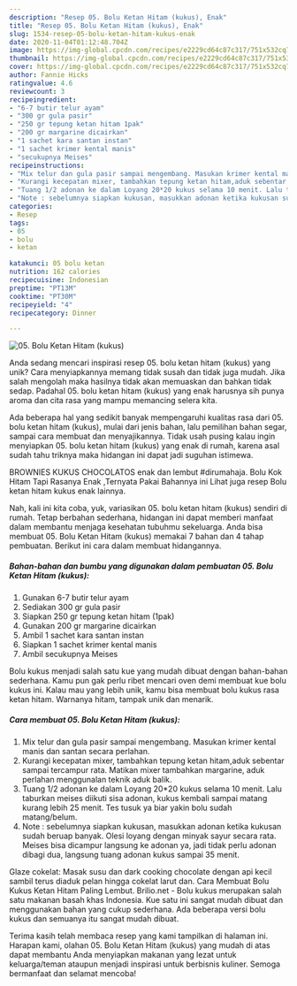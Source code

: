 ```yaml
---
description: "Resep 05. Bolu Ketan Hitam (kukus), Enak"
title: "Resep 05. Bolu Ketan Hitam (kukus), Enak"
slug: 1534-resep-05-bolu-ketan-hitam-kukus-enak
date: 2020-11-04T01:12:48.704Z
image: https://img-global.cpcdn.com/recipes/e2229cd64c87c317/751x532cq70/05-bolu-ketan-hitam-kukus-foto-resep-utama.jpg
thumbnail: https://img-global.cpcdn.com/recipes/e2229cd64c87c317/751x532cq70/05-bolu-ketan-hitam-kukus-foto-resep-utama.jpg
cover: https://img-global.cpcdn.com/recipes/e2229cd64c87c317/751x532cq70/05-bolu-ketan-hitam-kukus-foto-resep-utama.jpg
author: Fannie Hicks
ratingvalue: 4.6
reviewcount: 3
recipeingredient:
- "6-7 butir telur ayam"
- "300 gr gula pasir"
- "250 gr tepung ketan hitam 1pak"
- "200 gr margarine dicairkan"
- "1 sachet kara santan instan"
- "1 sachet krimer kental manis"
- "secukupnya Meises"
recipeinstructions:
- "Mix telur dan gula pasir sampai mengembang. Masukan krimer kental manis dan santan secara perlahan."
- "Kurangi kecepatan mixer, tambahkan tepung ketan hitam,aduk sebentar sampai tercampur rata. Matikan mixer tambahkan margarine, aduk perlahan menggunalan teknik aduk balik."
- "Tuang 1/2 adonan ke dalam Loyang 20*20 kukus selama 10 menit. Lalu taburkan meises diikuti sisa adonan, kukus kembali sampai matang kurang lebih 25 menit. Tes tusuk ya biar yakin bolu sudah matang/belum."
- "Note : sebelumnya siapkan kukusan, masukkan adonan ketika kukusan sudah beruap banyak. Olesi loyang dengan minyak sayur secara rata. Meises bisa dicampur langsung ke adonan ya, jadi tidak perlu adonan dibagi dua, langsung tuang adonan kukus sampai 35 menit."
categories:
- Resep
tags:
- 05
- bolu
- ketan

katakunci: 05 bolu ketan 
nutrition: 162 calories
recipecuisine: Indonesian
preptime: "PT13M"
cooktime: "PT30M"
recipeyield: "4"
recipecategory: Dinner

---
```



![05. Bolu Ketan Hitam (kukus)](https://img-global.cpcdn.com/recipes/e2229cd64c87c317/751x532cq70/05-bolu-ketan-hitam-kukus-foto-resep-utama.jpg)

Anda sedang mencari inspirasi resep 05. bolu ketan hitam (kukus) yang unik? Cara menyiapkannya memang tidak susah dan tidak juga mudah. Jika salah mengolah maka hasilnya tidak akan memuaskan dan bahkan tidak sedap. Padahal 05. bolu ketan hitam (kukus) yang enak harusnya sih punya aroma dan cita rasa yang mampu memancing selera kita.

Ada beberapa hal yang sedikit banyak mempengaruhi kualitas rasa dari 05. bolu ketan hitam (kukus), mulai dari jenis bahan, lalu pemilihan bahan segar, sampai cara membuat dan menyajikannya. Tidak usah pusing kalau ingin menyiapkan 05. bolu ketan hitam (kukus) yang enak di rumah, karena asal sudah tahu triknya maka hidangan ini dapat jadi suguhan istimewa.

BROWNIES KUKUS CHOCOLATOS enak dan lembut #dirumahaja. Bolu Kok Hitam Tapi Rasanya Enak ,Ternyata Pakai Bahannya ini Lihat juga resep Bolu ketan hitam kukus enak lainnya.


Nah, kali ini kita coba, yuk, variasikan 05. bolu ketan hitam (kukus) sendiri di rumah. Tetap berbahan sederhana, hidangan ini dapat memberi manfaat dalam membantu menjaga kesehatan tubuhmu sekeluarga. Anda bisa membuat 05. Bolu Ketan Hitam (kukus) memakai 7 bahan dan 4 tahap pembuatan. Berikut ini cara dalam membuat hidangannya.

<!--inarticleads1-->

##### Bahan-bahan dan bumbu yang digunakan dalam pembuatan 05. Bolu Ketan Hitam (kukus):

1. Gunakan 6-7 butir telur ayam
1. Sediakan 300 gr gula pasir
1. Siapkan 250 gr tepung ketan hitam (1pak)
1. Gunakan 200 gr margarine dicairkan
1. Ambil 1 sachet kara santan instan
1. Siapkan 1 sachet krimer kental manis
1. Ambil secukupnya Meises


Bolu kukus menjadi salah satu kue yang mudah dibuat dengan bahan-bahan sederhana. Kamu pun gak perlu ribet mencari oven demi membuat kue bolu kukus ini. Kalau mau yang lebih unik, kamu bisa membuat bolu kukus rasa ketan hitam. Warnanya hitam, tampak unik dan menarik. 

<!--inarticleads2-->

##### Cara membuat 05. Bolu Ketan Hitam (kukus):

1. Mix telur dan gula pasir sampai mengembang. Masukan krimer kental manis dan santan secara perlahan.
1. Kurangi kecepatan mixer, tambahkan tepung ketan hitam,aduk sebentar sampai tercampur rata. Matikan mixer tambahkan margarine, aduk perlahan menggunalan teknik aduk balik.
1. Tuang 1/2 adonan ke dalam Loyang 20*20 kukus selama 10 menit. Lalu taburkan meises diikuti sisa adonan, kukus kembali sampai matang kurang lebih 25 menit. Tes tusuk ya biar yakin bolu sudah matang/belum.
1. Note : sebelumnya siapkan kukusan, masukkan adonan ketika kukusan sudah beruap banyak. Olesi loyang dengan minyak sayur secara rata. Meises bisa dicampur langsung ke adonan ya, jadi tidak perlu adonan dibagi dua, langsung tuang adonan kukus sampai 35 menit.


Glaze cokelat: Masak susu dan dark cooking chocolate dengan api kecil sambil terus diaduk pelan hingga cokelat larut dan. Cara Membuat Bolu Kukus Ketan Hitam Paling Lembut. Brilio.net - Bolu kukus merupakan salah satu makanan basah khas Indonesia. Kue satu ini sangat mudah dibuat dan menggunakan bahan yang cukup sederhana. Ada beberapa versi bolu kukus dan semuanya itu sangat mudah dibuat. 

Terima kasih telah membaca resep yang kami tampilkan di halaman ini. Harapan kami, olahan 05. Bolu Ketan Hitam (kukus) yang mudah di atas dapat membantu Anda menyiapkan makanan yang lezat untuk keluarga/teman ataupun menjadi inspirasi untuk berbisnis kuliner. Semoga bermanfaat dan selamat mencoba!

